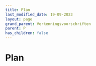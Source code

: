 ```yaml
---
title: Plan
last_modified_date: 19-09-2023
layout: page
grand_parent: Verkenningsvoorschriften
parent: P
has_children: false
---
```


Plan
====

